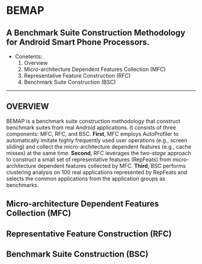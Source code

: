BEMAP
=====
A Benchmark Suite Construction Methodology for Android Smart Phone Processors.
---

* Conetents:
  1. Overview
  2. Micro-architecture Dependent Features Collection (MFC)
  3. Representative Feature Construction (RFC)
  4. Benchmark Suite Construction (BSC)
***

OVERVIEW
---
BEMAP is a benchmark suite construction methodology that construct benchmark suites from real Android applications. It consists of three components: MFC, RFC, and BSC. **First**, MFC employs AutoProfiler to automatically imitate highly frequently used user operations (e.g., screen sliding) and collect the micro-architecture dependent features (e.g., cache misses) at the same time. **Second**, RFC leverages the _two-stage_ approach to construct a small set of representative features (RepFeats) from micro-architecture dependent features collected by MFC. **Third**, BSC performs clustering analysis on 100 real applications represented by RepFeats and selects the common applications from the application groups as benchmarks.

Micro-architecture Dependent Features Collection (MFC)
---

Representative Feature Construction (RFC)
---

Benchmark Suite Construction (BSC)
---

